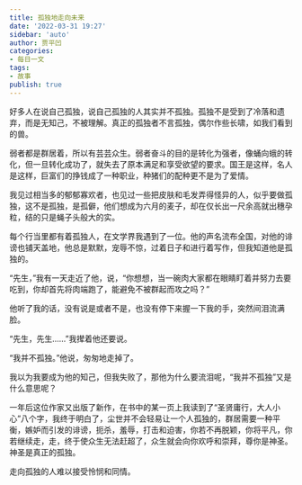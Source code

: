 ```yaml
---
title: 孤独地走向未来
date: '2022-03-31 19:27'
sidebar: 'auto'
author: 贾平凹
categories:
- 每日一文
tags:
- 故事
publish: true
---
```


好多人在说自己孤独，说自己孤独的人其实并不孤独。孤独不是受到了冷落和遗弃，而是无知己，不被理解。真正的孤独者不言孤独，偶尔作些长啸，如我们看到的兽。

弱者都是群居着，所以有芸芸众生。弱者奋斗的目的是转化为强者，像蛹向蛾的转化，但一旦转化成功了，就失去了原本满足和享受欲望的要求。国王是这样，名人是这样，巨富们的挣钱成了一种职业，种猪们的配种更不是为了爱情。

我见过相当多的郁郁寡欢者，也见过一些把皮肤和毛发弄得怪异的人，似乎要做孤独，这不是孤独，是孤僻，他们想成为六月的麦子，却在仅长出一尺余高就出穗孕粒，结的只是蝇子头般大的实。

每个行当里都有着孤独人，在文学界我遇到了一位。他的声名流布全国，对他的诽谤也铺天盖地，他总是默默，宠辱不惊，过着日子和进行着写作，但我知道他是孤独的。

“先生，”我有一天走近了他，说，“你想想，当一碗肉大家都在眼睛盯着并努力去要吃到，你却首先将肉端跑了，能避免不被群起而攻之吗？”

他听了我的话，没有说是或者不是，也没有停下来握一下我的手，突然间泪流满脸。

“先生，先生……”我撵着他还要说。

“我并不孤独。”他说，匆匆地走掉了。

我以为我要成为他的知己，但我失败了，那他为什么要流泪呢，“我并不孤独”又是什么意思呢？

一年后这位作家又出版了新作，在书中的某一页上我读到了“圣贤庸行，大人小心”八个字，我终于明白了，尘世并不会轻易让一个人孤独的，群居需要一种平衡，嫉妒而引发的诽谤，扼杀，羞辱，打击和迫害，你若不再脱颖，你将平凡，你若继续走，走，终于使众生无法赶超了，众生就会向你欢呼和崇拜，尊你是神圣。神圣是真正的孤独。

走向孤独的人难以接受怜悯和同情。